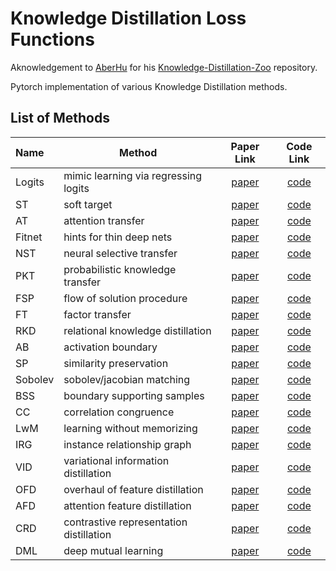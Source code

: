 # Knowledge Distillation Loss Functions

Aknowledgement to [AberHu](https://github.com/AberHu) for his [Knowledge-Distillation-Zoo](https://github.com/AberHu/Knowledge-Distillation-Zoo) repository.

Pytorch implementation of various Knowledge Distillation methods. 


## List of Methods
  Name | Method | Paper Link | Code Link
  :---- | ----- | :----: | :----:
  Logits   | mimic learning via regressing logits | [paper](http://papers.nips.cc/paper/5484-do-deep-nets-really-need-to-be-deep.pdf) | [code](logits.py)
  ST       | soft target | [paper](https://arxiv.org/pdf/1503.02531.pdf) | [code](st.py)
  AT       | attention transfer | [paper](https://arxiv.org/pdf/1612.03928.pdf) | [code](at.py)
  Fitnet   | hints for thin deep nets | [paper](https://arxiv.org/pdf/1412.6550.pdf) | [code](fitnet.py)
  NST      | neural selective transfer | [paper](https://arxiv.org/pdf/1707.01219.pdf) | [code](nst.py)
  PKT      | probabilistic knowledge transfer | [paper](http://openaccess.thecvf.com/content_ECCV_2018/papers/Nikolaos_Passalis_Learning_Deep_Representations_ECCV_2018_paper.pdf) | [code](pkt.py)
  FSP      | flow of solution procedure | [paper](http://openaccess.thecvf.com/content_cvpr_2017/papers/Yim_A_Gift_From_CVPR_2017_paper.pdf) | [code](fsp.py)
  FT       | factor transfer | [paper](http://papers.nips.cc/paper/7541-paraphrasing-complex-network-network-compression-via-factor-transfer.pdf) | [code](ft.py)
  RKD      | relational knowledge distillation | [paper](https://arxiv.org/pdf/1904.05068.pdf) | [code](rkd.py)
  AB       | activation boundary | [paper](https://arxiv.org/pdf/1811.03233.pdf) | [code](ab.py)
  SP       | similarity preservation | [paper](https://arxiv.org/pdf/1907.09682.pdf) | [code](sp.py)
  Sobolev  | sobolev/jacobian matching | [paper](https://arxiv.org/pdf/1706.04859.pdf) | [code](sobolev.py)
  BSS      | boundary supporting samples | [paper](https://arxiv.org/pdf/1805.05532.pdf) | [code](bss.py)
  CC       | correlation congruence | [paper](http://openaccess.thecvf.com/content_ICCV_2019/papers/Peng_Correlation_Congruence_for_Knowledge_Distillation_ICCV_2019_paper.pdf) | [code](cc.py)
  LwM      | learning without memorizing | [paper](https://arxiv.org/pdf/1811.08051.pdf) | [code](lwm.py)
  IRG      | instance relationship graph | [paper](http://openaccess.thecvf.com/content_CVPR_2019/papers/Liu_Knowledge_Distillation_via_Instance_Relationship_Graph_CVPR_2019_paper.pdf) | [code](irg.py)
  VID      | variational information distillation | [paper](https://openaccess.thecvf.com/content_CVPR_2019/papers/Ahn_Variational_Information_Distillation_for_Knowledge_Transfer_CVPR_2019_paper.pdf) | [code](vid.py)
  OFD      | overhaul of feature distillation | [paper](http://openaccess.thecvf.com/content_ICCV_2019/papers/Heo_A_Comprehensive_Overhaul_of_Feature_Distillation_ICCV_2019_paper.pdf) | [code](ofd.py)
  AFD      | attention feature distillation | [paper](https://openreview.net/pdf?id=ryxyCeHtPB) | [code](afd.py)
  CRD      | contrastive representation distillation | [paper](https://openreview.net/pdf?id=SkgpBJrtvS) | [code](crd.py)
  DML      | deep mutual learning | [paper](https://openaccess.thecvf.com/content_cvpr_2018/papers/Zhang_Deep_Mutual_Learning_CVPR_2018_paper.pdf) | [code](dml.py)